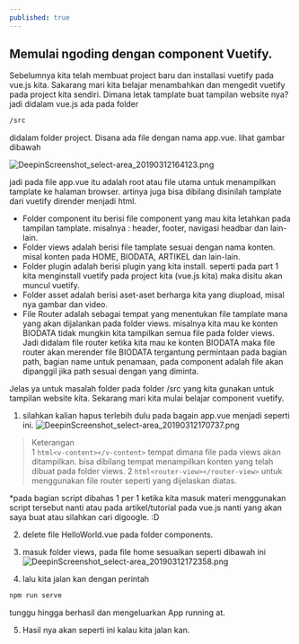 ```yaml
---
published: true
---
```

## Memulai ngoding dengan component Vuetify.

Sebelumnya kita telah membuat project baru dan installasi vuetify pada vue.js kita.
Sakarang mari kita belajar menambahkan dan mengedit vuetify pada project kita sendiri.
Dimana letak tamplate buat tampilan website nya? jadi didalam vue.js ada pada folder 
```html
/src 
```
didalam folder project. Disana ada file dengan nama app.vue. lihat gambar dibawah

![DeepinScreenshot_select-area_20190312164123.png]({{site.baseurl}}/_posts/DeepinScreenshot_select-area_20190312164123.png)

jadi pada file app.vue itu adalah root atau file utama untuk menampilkan tamplate ke halaman browser. artinya juga bisa dibilang disinilah tamplate dari vuetify dirender menjadi html.

- Folder component itu berisi file component yang mau kita letahkan pada tampilan tamplate. misalnya : header, footer, navigasi headbar dan lain-lain.  
- Folder views adalah berisi file tamplate sesuai dengan nama konten. misal konten pada HOME, BIODATA, ARTIKEL dan lain-lain.  
- Folder plugin adalah berisi plugin yang kita install. seperti pada part 1 kita menginstall vuetify pada project kita (vue.js kita) maka disitu akan muncul vuetify.
- Folder asset adalah berisi aset-aset berharga kita yang diupload, misal nya gambar dan video.
- File Router adalah sebagai tempat yang menentukan file tamplate mana yang akan dijalankan pada folder views. misalnya kita mau ke konten BIODATA tidak mungkin kita tampilkan semua file pada folder views. Jadi didalam file router ketika kita mau ke konten BIODATA maka file router akan merender file BIODATA tergantung permintaan pada bagian path, bagian name untuk penamaan, pada component adalah file akan dipanggil jika path sesuai dengan yang diminta.

Jelas ya untuk masalah folder pada folder /src yang kita gunakan untuk tampilan website kita. 
Sekarang mari kita mulai belajar component vuetify.

1. silahkan kalian hapus terlebih dulu pada bagain app.vue menjadi seperti ini.
![DeepinScreenshot_select-area_20190312170737.png]({{site.baseurl}}/_posts/DeepinScreenshot_select-area_20190312170737.png)

> Keterangan  
1  ```html<v-content></v-content>``` tempat dimana file pada views akan ditampilkan. bisa dibilang tempat menampilkan konten yang telah dibuat pada folder views.
2 ```html<router-view></router-view>``` untuk menggunakan file router seperti yang dijelaskan diatas.

*pada bagian script dibahas 1 per 1 ketika kita masuk materi menggunakan script tersebut nanti atau pada artikel/tutorial pada vue.js nanti yang akan saya buat atau silahkan cari digoogle. :D


2. delete file HelloWorld.vue pada folder components.
3. masuk folder views, pada file home sesuaikan seperti dibawah ini
![DeepinScreenshot_select-area_20190312172358.png]({{site.baseurl}}/_posts/DeepinScreenshot_select-area_20190312172358.png)

4. lalu kita jalan kan dengan perintah 
```html
npm run serve
```
tunggu hingga berhasil dan mengeluarkan App running at. 

5. Hasil nya akan seperti ini kalau kita jalan kan.
